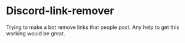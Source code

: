 # Discord-link-remover

Trying to make a bot remove links that people post. Any help to get this working would be great.
